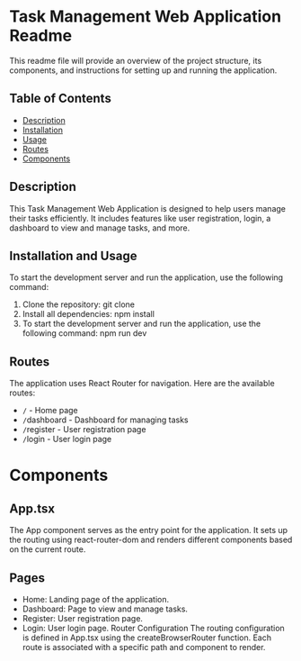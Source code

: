 # Task Management Web Application Readme

This readme file will provide an overview of the project structure, its components, and instructions for setting up and running the application.

## Table of Contents

- [Description](#description)
- [Installation](#installation)
- [Usage](#usage)
- [Routes](#routes)
- [Components](#components)

## Description
This Task Management Web Application is designed to help users manage their tasks efficiently. It includes features like user registration, login, a dashboard to view and manage tasks, and more.

## Installation and Usage

To start the development server and run the application, use the following command:
1. Clone the repository:
   git clone <repository-url>
2. Install all dependencies:
    npm install
3. To start the development server and run the application, use the following command:
    npm run dev

## Routes
The application uses React Router for navigation. Here are the available routes:

* `/` - Home page
* `/`dashboard - Dashboard for managing tasks
* `/`register - User registration page
* `/`login - User login page

# Components
## App.tsx
The App component serves as the entry point for the application. It sets up the routing using react-router-dom and renders different components based on the current route.

## Pages
- Home: Landing page of the application.
- Dashboard: Page to view and manage tasks.
- Register: User registration page.
- Login: User login page.
Router Configuration
The routing configuration is defined in App.tsx using the createBrowserRouter function. Each route is associated with a specific path and component to render.